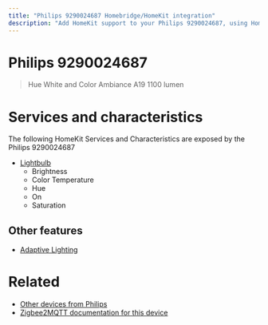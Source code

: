 ```yaml
---
title: "Philips 9290024687 Homebridge/HomeKit integration"
description: "Add HomeKit support to your Philips 9290024687, using Homebridge, Zigbee2MQTT and homebridge-z2m."
---
```

<!---
This file has been GENERATED using src/docgen/docgen.ts
DO NOT EDIT THIS FILE MANUALLY!
-->
# Philips 9290024687
> Hue White and Color Ambiance A19 1100 lumen


# Services and characteristics
The following HomeKit Services and Characteristics are exposed by
the Philips 9290024687

* [Lightbulb](../../light.md)
  * Brightness
  * Color Temperature
  * Hue
  * On
  * Saturation

## Other features
* [Adaptive Lighting](../../light.md)

# Related
* [Other devices from Philips](../index.md#philips)
* [Zigbee2MQTT documentation for this device](https://www.zigbee2mqtt.io/devices/9290024687.html)